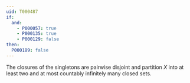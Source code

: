 ```yaml
---
uid: T000487
if:
  and:
    - P000057: true
    - P000135: true
    - P000129: false
then:
  P000189: false
---
```

The closures of the singletons are pairwise disjoint and partition $X$ into at least two and at most countably infinitely many closed sets.
